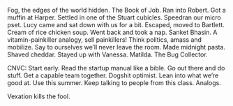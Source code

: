 Fog, the edges of the world hidden. The Book of Job. Ran into Robert. Got a muffin at Harper. Settled in one of the Stuart cubicles. Speedran our micro pset. Lucy came and sat down with us for a bit. Escaped, moved to Bartlett. Cream of rice chicken soup. Went back and took a nap. Sanket Bhasin. A vitamin-painkiller analogy, sell painkillers\! Think politics, amass and mobilize. Say to ourselves we’ll never leave the room. Made midnight pasta. Shaved cheddar. Stayed up with Vanessa. Matilda. The Bug Collector.

CNVC: Start early. Read the startup manual like a bible. Go out there and do stuff. Get a capable team together. Dogshit optimist. Lean into what we’re good at. Use this summer. Keep talking to people from this class. Analogs.

Vexation kills the fool.